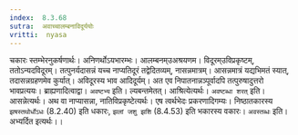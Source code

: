 ```yaml
---
index:  8.3.68
sutra:  अवाच्चालम्बनाविदूर्ययोः
vritti:  nyasa
---
```


चकारः स्तम्भेरनुकर्षणार्थः। अनिणर्थोऽयभारम्भः। आलम्बनम्उअश्रयणम। विदूरम्उविप्रकृष्टम्, ततोऽन्यदविदूरम्। तत्पुनर्यदासन्नं यच्च नाप्यतिदूरं तद्वेदितव्यम्, नासन्नमात्रम्। आसन्नमात्रं यद्यभिमतं स्यात्, तदासन्नग्रहणमेव कुर्यात्। अविदूरस्य भाव आदिदूर्यम्। अत एव निपातनान्नञ्पूर्वादपि तत्पुरुषादुत्तरो भावप्रत्ययः। ब्राह्यणादित्वाद्वा। `अवष्टभ्य` इति। ल्यबन्तमेतत्। आश्रित्येत्यर्थः। `अवष्टब्धा शरत्` इति। आसन्नेत्यर्थः। अथ वा नाप्यासन्ना, नातिविप्रकृष्टेत्यर्थः। एष त्वर्थभेदः प्रकरणादिगम्यः। निष्ठातकारस्य `झषस्तथोर्धोऽधः` (8.2.40) इति धकारः, `झलां जशु झशि` (8.4.53) इति भकारस्य वकारः।
`अवस्तब्धः` इति। अभ्यर्दित इत्यर्थः।।

